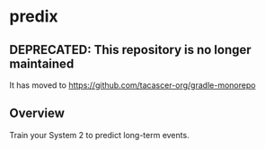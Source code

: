 # predix

## DEPRECATED: This repository is no longer maintained
It has moved to https://github.com/tacascer-org/gradle-monorepo

## Overview
Train your System 2 to predict long-term events.
